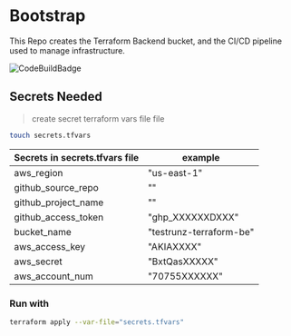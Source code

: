 # Bootstrap

This Repo creates the Terraform Backend bucket, and the CI/CD pipeline used to manage infrastructure.

![CodeBuildBadge](https://codebuild.us-east-1.amazonaws.com/badges?uuid=eyJlbmNyeXB0ZWREYXRhIjoicStBQ0xsRGlwb3EzZ090eGF2RVFnVlRWcGZWblVJUHNlUUJSMzEycTZwQzA4WW1UbW1QNDhweDJoNjZxSzBFRWRLcElyNDdUTitub2tCaXNSeGNCMlRRPSIsIml2UGFyYW1ldGVyU3BlYyI6IklXWG1acDdrZHROVnZYOFIiLCJtYXRlcmlhbFNldFNlcmlhbCI6MX0%3D&branch=main)

## Secrets Needed

> create secret terraform vars file file

``` bash
touch secrets.tfvars
```

| Secrets in secrets.tfvars file | example |
|---|---|
| aws_region | "us-east-1" |
| github_source_repo | "" |
| github_project_name | "" |
| github_access_token | "ghp_XXXXXXDXXX" |
| bucket_name | "testrunz-terraform-be" |
| aws_access_key | "AKIAXXXX" |
| aws_secret | "BxtQasXXXXX" |
| aws_account_num | "70755XXXXXX" |

### Run with

``` bash
terraform apply --var-file="secrets.tfvars"
```
